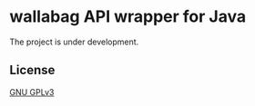 wallabag API wrapper for Java
===

The project is under development.


License
---
[GNU GPLv3](COPYING)
